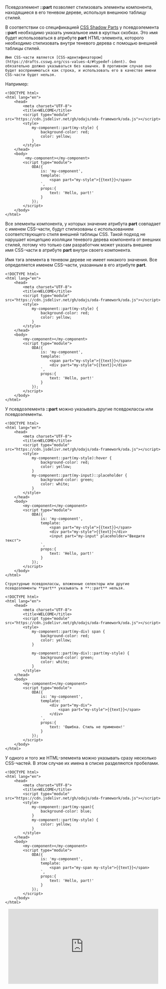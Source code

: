 Псевдоэлемент **::part** позволяет стилизовать элементы компонента, находящиеся в его теневом дереве, используя внешнюю таблицу стилей.

В соответствии со спецификацией [CSS Shadow Parts](https://drafts.csswg.org/css-shadow-parts) у псевдоэлемента **::part** необходимо указать уникальное имя в круглых скобках. Это имя будет использоваться в атрибуте **part** HTML-элемента, которого необходимо стилизовать внутри теневого дерева с помощью внешней таблицы стилей.

```warning_md
Имя CSS-части является [CSS-идентификатором](https://drafts.csswg.org/css-values-4/#typedef-ident). Оно обязательно должно указываться без кавычек. В противном случае оно будет восприниматься как строка, и использовать его в качестве имени CSS-части будет нельзя.
```

Например:

```html_run_edit_line
<!DOCTYPE html>
<html lang="en">
    <head>
        <meta charset="UTF-8">
        <title>WELCOME</title>
        <script type="module" src="https://cdn.jsdelivr.net/gh/odajs/oda-framework/oda.js"></script>
        <style>
            my-component::part(my-style) {
                background-color: red;
                color: yellow;
            }
        </style>
    </head>
    <body>
         <my-component></my-component>
        <script type="module">
            ODA({
                is: 'my-component',
                template: `
                    <span part="my-style">{{text}}</span>
                `,
                props:{
                    text: 'Hello, part!'
                }
            });
        </script>
    </body>
</html>
```

Все элементы компонента, у которых значение атрибута **part** совпадает с именем CSS-части, будут стилизованы с использованием соответствующего стиля внешней таблицы CSS. Такой подход не нарушает концепцию изоляции теневого дерева компонента от внешних стилей, потому что только сам разработчик может указать внешнее имя CSS-части в атрибуте **part** внутри своего компонента.

Имя тэга элемента в теневом дереве не имеет никакого значения. Все определяется именем CSS-части, указанным в его атрибуте **part**.

```html_run_edit_line
<!DOCTYPE html>
<html lang="en">
    <head>
        <meta charset="UTF-8">
        <title>WELCOME</title>
        <script type="module" src="https://cdn.jsdelivr.net/gh/odajs/oda-framework/oda.js"></script>
        <style>
            my-component::part(my-style) {
                background-color: red;
                color: yellow;
            }
        </style>
    </head>
    <body>
        <my-component></my-component>
        <script type="module">
            ODA({
                is: 'my-component',
                template: `
                    <span part="my-style">{{text}}</span>
                    <div part="my-style">{{text}}</div>
                `,
                props:{
                    text: 'Hello, part!'
                }
            });
        </script>
    </body>
</html>
```

У псевдоэлемента **::part** можно указывать другие псевдоклассы или псевдоэлементы.

```html_run_edit_line
<!DOCTYPE html>
<html lang="en">
    <head>
        <meta charset="UTF-8">
        <title>WELCOME</title>
        <script type="module" src="https://cdn.jsdelivr.net/gh/odajs/oda-framework/oda.js"></script>
        <style>
            my-component::part(my-style):hover {
                background-color: red;
                color: yellow;
            }
            my-component::part(my-input)::placeholder {
                background-color: green;
                color: white;
            }
        </style>
    </head>
    <body>
        <my-component></my-component>
        <script type="module">
            ODA({
                is: 'my-component',
                template: `
                    <span part="my-style">{{text}}</span>
                    <div part="my-style">{{text}}</div>
                    <input part="my-input" placeholder="Введите текст">
                `,
                props:{
                    text: 'Hello, part!'
                }
            });
        </script>
    </body>
</html>
```

```error_md
Структурные псевдоклассы, вложенные селекторы или другие псевдоэлементы **part** указывать в **::part** нельзя.
```

```html_error_run_edit_line
<!DOCTYPE html>
<html lang="en">
    <head>
        <meta charset="UTF-8">
        <title>WELCOME</title>
        <script type="module" src="https://cdn.jsdelivr.net/gh/odajs/oda-framework/oda.js"></script>
        <style>
            my-component::part(my-div) span {
                background-color: red;
                color: yellow;
            }

            my-component::part(my-div)::part(my-style) {
                background-color: green;
                color: white;
            }
        </style>
    </head>
    <body>
        <my-component></my-component>
        <script type="module">
            ODA({
                is: 'my-component',
                template: `
                    <div part="my-div">
                        <span part="my-style">{{text}}</span>
                    </div>
                `,
                props:{
                    text: 'Ошибка. Стиль не применен!'
                }
            });
        </script>
    </body>
</html>
```

У одного и того же HTML-элемента можно указывать сразу несколько CSS-частей. В этом случае их имена в списке разделяются пробелами.

```html_run_edit_line
<!DOCTYPE html>
<html lang="en">
    <head>
        <meta charset="UTF-8">
        <title>WELCOME</title>
        <script type="module" src="https://cdn.jsdelivr.net/gh/odajs/oda-framework/oda.js"></script>
        <style>
            my-component::part(my-span){
                background-color: blue;
            }
            my-component::part(my-style) {
                color: yellow;
            }
        </style>
    </head>
    <body>
        <my-component></my-component>
        <script type="module">
            ODA({
                is: 'my-component',
                template: `
                    <span part="my-span my-style">{{text}}</span>
                `,
                props:{
                    text: 'Hello, part!'
                }
            });
        </script>
    </body>
</html>
```

<div style="position:relative;padding-bottom:48%; margin:10px">
    <iframe src="https://www.youtube.com/embed/IGBja7TURUY?start=0" frameborder="0" allow="accelerometer; autoplay; encrypted-media; gyroscope; picture-in-picture" allowfullscreen
    	style="position:absolute;width:100%;height:100%;"></iframe>
</div>
